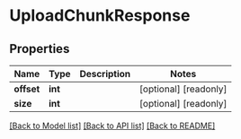 # UploadChunkResponse

## Properties
Name | Type | Description | Notes
------------ | ------------- | ------------- | -------------
**offset** | **int** |  | [optional] [readonly] 
**size** | **int** |  | [optional] [readonly] 

[[Back to Model list]](../README.md#documentation-for-models) [[Back to API list]](../README.md#documentation-for-api-endpoints) [[Back to README]](../README.md)


